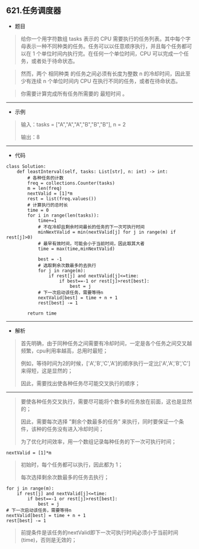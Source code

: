 621.任务调度器
----------

 - 题目
> 给你一个用字符数组 tasks 表示的 CPU 需要执行的任务列表。其中每个字母表示一种不同种类的任务。任务可以以任意顺序执行，并且每个任务都可以在 1 个单位时间内执行完。在任何一个单位时间，CPU 可以完成一个任务，或者处于待命状态。

>然而，两个 相同种类 的任务之间必须有长度为整数 n 的冷却时间，因此至少有连续 n 个单位时间内 CPU 在执行不同的任务，或者在待命状态。

>你需要计算完成所有任务所需要的 最短时间 。

----------
 - 示例
> 输入：tasks = ["A","A","A","B","B","B"], n = 2
>
> 输出：8
>
----------
- 代码
>
    class Solution:
        def leastInterval(self, tasks: List[str], n: int) -> int:
            # 各种任务的计数
            freq = collections.Counter(tasks)
            m = len(freq)
            nextValid = [1]*m
            rest = list(freq.values())
            # 计算执行的总时长
            time = 0
            for i in range(len(tasks)):
                time+=1
                # 不在冷却且剩余时间最长的任务的下一次可执行时间
                minNextValid = min(nextValid[j] for j in range(m) if rest[j]>0)
                # 最早有效时间，可能会小于当前时间，因此取其大者
                time = max(time,minNextValid)
    
                best = -1
                # 选取剩余次数最多的去执行
                for j in range(m):
                    if rest[j] and nextValid[j]<=time:
                        if best==-1 or rest[j]>rest[best]:
                            best = j
                # 下一次启动该任务，需要等待n
                nextValid[best] = time + n + 1
                rest[best] -= 1
    
            return time
----------
- 解析
>
> 首先明确，由于同种任务之间需要有冷却时间，一定是各个任务之间交叉越频繁，cpu利用率越高，总用时最短；
>
> 例如，等待时间为2的时候，['A','B','C','A']的顺序执行一定比['A','A','B','C']来得短，这是显然的；
>
> 因此，需要找出使各种任务尽可能交叉执行的顺序；
>
----------
> 要使各种任务交叉执行，需要尽可能将个数多的任务放在前面，这也是显然的；
>
> 因此，需要每次选择 ”剩余个数最多的任务” 来执行，同时要保证一个条件，该种的任务没有进入冷却时间；
>
> 为了优化时间效率，用一个数组记录每种任务的下一次可执行时间；
>
    nextValid = [1]*m
> 初始时，每个任务都可以执行，因此都为 1；
>
> 每次选择剩余次数最多的任务去执行；
>
    for j in range(m):
        if rest[j] and nextValid[j]<=time:
            if best==-1 or rest[j]>rest[best]:
                best = j
    # 下一次启动该任务，需要等待n
    nextValid[best] = time + n + 1
    rest[best] -= 1
> 前提条件是该任务的nextValid即下一次可执行时间必须小于当前时间(time)，否则是无效的；
>
> 